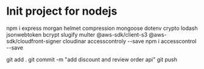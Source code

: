 # Init project for nodejs

npm i express morgan helmet compression mongoose dotenv crypto lodash jsonwebtoken bcrypt slugify multer @aws-sdk/client-s3 @aws-sdk/cloudfront-signer cloudinar accesscontroly --save
npm i accesscontrol --save


git add .
git commit -m "add discount and review order api"
git push



